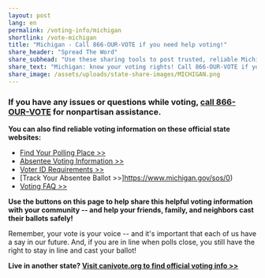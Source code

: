 ```yaml
---
layout: post
lang: en
permalink: /voting-info/michigan
shortlink: /vote-michigan
title: "Michigan - Call 866-OUR-VOTE if you need help voting!"
share_header: "Spread The Word"
share_subhead: "Use these sharing tools to post trusted, reliable Michigan voting information!"
share_text: "Michigan: know your voting rights! Call 866-OUR-VOTE if you need help voting, or use these official resources."
share_image: /assets/uploads/state-share-images/MICHIGAN.png
---
```

### **If you have any issues or questions while voting, [call 866-OUR-VOTE](tel:8666878683) for nonpartisan assistance.**

**You can also find reliable voting information on these official state websites:**

* [Find Your Polling Place >>](https://mvic.sos.state.mi.us/Voter/index)
* [Absentee Voting Information >>](http://www.michigan.gov/sos/0)
* [Voter ID Requirements >>](http://www.michigan.gov/sos/0,4670,7-127-1633_8716-178123--,00.html)
* [Track Your Absentee Ballot >>]https://www.michigan.gov/sos/0)
* [Voting FAQ >>](https://docs.google.com/document/d/1t471aOmNXCkSQ4WjvcJgMNNpIH7QFZtsGNbOjCfbB-U/)

**Use the buttons on this page to help share this helpful voting information with your community -- and help your friends, family, and neighbors cast their ballots safely!**

Remember, your vote is your voice -- and it's important that each of us have a say in our future. And, if you are in line when polls close, you still have the right to stay in line and cast your ballot!

**Live in another state? [Visit canivote.org to find official voting info >>](https://canivote.org)**